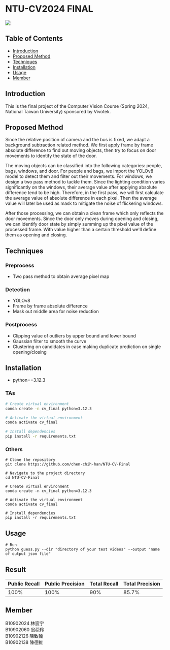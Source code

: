 # NTU-CV2024 FINAL
![](https://github.com/leolinpotato/door-status-tracker/blob/main/demo.gif)

## Table of Contents
- [Introduction](#introduction)
- [Proposed Method](#proposed-method)
- [Techniques](#techniques)
- [Installation](#installation)
- [Usage](#usage)
- [Member](#member)

## Introduction
This is the final project of the Computer Vision Course (Spring 2024, National Taiwan University) sponsored by Vivotek.

## Proposed Method
Since the relative position of camera and the bus is fixed, we adapt a background subtraction related method. We first apply frame by frame absolute difference to find out moving objects, then try to focus on door movements to identify the state of the door.

The moving objects can be classified into the following categories: people, bags, windows, and door. For people and bags, we import the YOLOv8 model to detect them and filter out their movements. For windows, we design a two pass method to tackle them. Since the lighting condition varies significantly on the windows, their average value after applying absolute difference tend to be high. Therefore, in the first pass, we will first calculate the average value of absolute difference in each pixel. Then the average value will later be used as mask to mitigate the noise of flickering windows.

After those processing, we can obtain a clean frame which only reflects the door movements. Since the door only moves during opening and closing, we can identify door state by simply summing up the pixel value of the processed frame. With value higher than a certain threshold we'll define them as opening and closing.

## Techniques
### Preprocess
- Two pass method to obtain average pixel map

### Detection
- YOLOv8
- Frame by frame absolute difference
- Mask out middle area for noise reduction

### Postprocess
- Clipping value of outliers by upper bound and lower bound
- Gaussian filter to smooth the curve
- Clustering on candidates in case making duplicate prediction on single opening/closing

## Installation
- python==3.12.3
### TAs
```sh
# Create virtual environment
conda create -n cv_final python=3.12.3

# Activate the virtual environment
conda activate cv_final

# Install dependencies
pip install -r requirements.txt
```

### Others
```shell
# Clone the repository
git clone https://github.com/chen-chih-han/NTU-CV-Final

# Navigate to the project directory
cd NTU-CV-Final

# Create virtual environment
conda create -n cv_final python=3.12.3

# Activate the virtual environment
conda activate cv_final

# Install dependencies
pip install -r requirements.txt
```

## Usage
```shell
# Run
python guess.py --dir "directory of your test videos" --output "name of output json file"
```

## Result
| Public Recall | Public Precision | Total Recall | Total Precision |
|----------|----------|----------|----------|
| 100% | 100% | 90% | 85.7% |

## Member
B10902024 林宸宇  
B10902060 翁菀羚  
B10902126 陳致翰  
B10902138 陳德維
